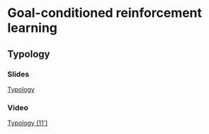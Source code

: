 # Goal-conditioned reinforcement learning

## Typology

### Slides

[Typology](https://master-dac.isir.upmc.fr/slides_bank/typo_GCRL.pdf)


### Video

[Typology (11')]( https://youtu.be/5goSEtZRzSw)
